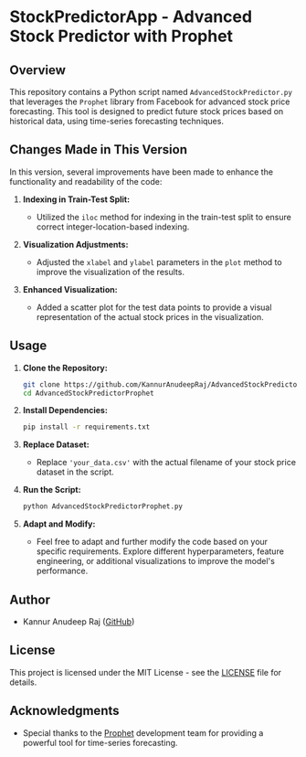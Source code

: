 # StockPredictorApp - Advanced Stock Predictor with Prophet

## Overview

This repository contains a Python script named `AdvancedStockPredictor.py` that leverages the `Prophet` library from Facebook for advanced stock price forecasting. This tool is designed to predict future stock prices based on historical data, using time-series forecasting techniques.

## Changes Made in This Version

In this version, several improvements have been made to enhance the functionality and readability of the code:

1. **Indexing in Train-Test Split:**
   - Utilized the `iloc` method for indexing in the train-test split to ensure correct integer-location-based indexing.

2. **Visualization Adjustments:**
   - Adjusted the `xlabel` and `ylabel` parameters in the `plot` method to improve the visualization of the results.

3. **Enhanced Visualization:**
   - Added a scatter plot for the test data points to provide a visual representation of the actual stock prices in the visualization.

## Usage

1. **Clone the Repository:**
   ```bash
   git clone https://github.com/KannurAnudeepRaj/AdvancedStockPredictorProphet.git
   cd AdvancedStockPredictorProphet
   ```

2. **Install Dependencies:**
   ```bash
   pip install -r requirements.txt
   ```

3. **Replace Dataset:**
   - Replace `'your_data.csv'` with the actual filename of your stock price dataset in the script.

4. **Run the Script:**
   ```bash
   python AdvancedStockPredictorProphet.py
   ```

5. **Adapt and Modify:**
   - Feel free to adapt and further modify the code based on your specific requirements. Explore different hyperparameters, feature engineering, or additional visualizations to improve the model's performance.

## Author

- Kannur Anudeep Raj ([GitHub](https://github.com/KannurAnudeepRaj))

## License

This project is licensed under the MIT License - see the [LICENSE](LICENSE) file for details.

## Acknowledgments

- Special thanks to the [Prophet](https://facebook.github.io/prophet/) development team for providing a powerful tool for time-series forecasting.
